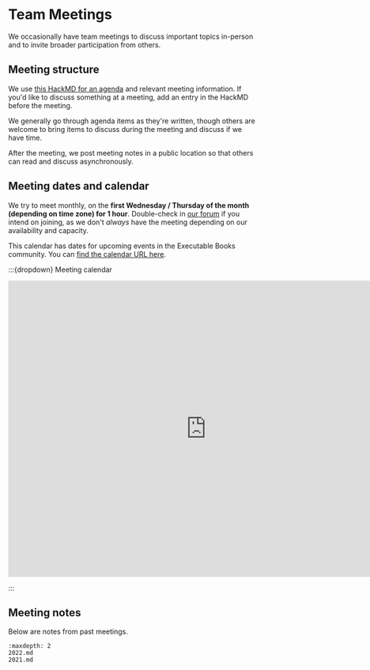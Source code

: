 # Team Meetings

We occasionally have team meetings to discuss important topics in-person and to invite broader participation from others.

## Meeting structure

We use [this HackMD for an agenda](https://hackmd.io/THymMOAmSICp8rJdB6_Z1w?edit) and relevant meeting information.
If you'd like to discuss something at a meeting, add an entry in the HackMD before the meeting.

We generally go through agenda items as they're written, though others are welcome to bring items to discuss during the meeting and discuss if we have time.

After the meeting, we post meeting notes in a public location so that others can read and discuss asynchronously.

## Meeting dates and calendar

We try to meet monthly, on the **first Wednesday / Thursday of the month (depending on time zone) for 1 hour**.
Double-check in [our forum](https://github.com/executablebooks/meta/discussions) if you intend on joining, as we don't _always_ have the meeting depending on our availability and capacity.

This calendar has dates for upcoming events in the Executable Books community.
You can [find the calendar URL here](https://calendar.google.com/calendar/embed?src=2nbh00hh9020u622nt0p5qhbek%40group.calendar.google.com).

:::{dropdown} Meeting calendar

<iframe src="https://calendar.google.com/calendar/embed?src=2nbh00hh9020u622nt0p5qhbek%40group.calendar.google.com" style="border: 0" width="800" height="600" frameborder="0" scrolling="no"></iframe>

:::

## Meeting notes

Below are notes from past meetings.

```{toctree}
:maxdepth: 2
2022.md
2021.md
```
